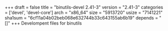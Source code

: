 +++
draft = false
title = "binutils-devel 2.41-3"
version = "2.41-3"
categories = ['devel', 'devel-core']
arch = "x86_64"
size = "5913720"
usize = "7141221"
sha1sum = "6cf11a04b02beb068e632744b33c643155ab6b19"
depends = "[]"
+++
Develompent files for binutils